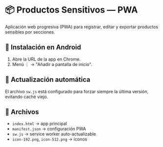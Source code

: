 # 📦 Productos Sensitivos — PWA

Aplicación web progresiva (PWA) para registrar, editar y exportar productos sensibles por secciones.

## 🚀 Instalación en Android
1. Abre la URL de la app en Chrome.
2. Menú ⋮ → "Añadir a pantalla de inicio".

## 🔧 Actualización automática
El archivo `sw.js` está configurado para forzar siempre la última versión, evitando caché viejo.

## 📂 Archivos
- `index.html` → app principal
- `manifest.json` → configuración PWA
- `sw.js` → service worker auto-actualizable
- `icon-192.png`, `icon-512.png` → íconos
